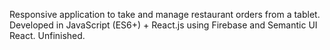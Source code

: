Responsive application to take and manage restaurant orders from a tablet. Developed in JavaScript (ES6+) + React.js using Firebase and Semantic UI React. Unfinished.
